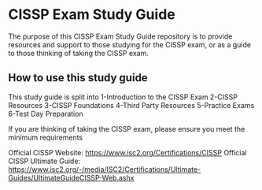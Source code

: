 # CISSP Exam Study Guide
The purpose of this CISSP Exam Study Guide repository is to provide resources and support to those studying for the CISSP exam, or as a guide to those thinking of taking the CISSP exam.

## How to use this study guide
This study guide is split into
1-Introduction to the CISSP Exam
2-CISSP Resources
3-CISSP Foundations
4-Third Party Resources
5-Practice Exams
6-Test Day Preparation

If you are thinking of taking the CISSP exam, please ensure you meet the minimum requirements 

Official CISSP Website: https://www.isc2.org/Certifications/CISSP
Official CISSP Ultimate Guide: https://www.isc2.org/-/media/ISC2/Certifications/Ultimate-Guides/UltimateGuideCISSP-Web.ashx
